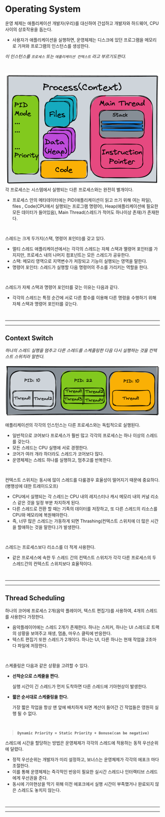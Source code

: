# Operating System

운영 체제는 애플리케이션 개발자(우리)를 대신하여 간섭하고 개발자와 하드웨어, CPU 사이의 상호작용을 돕는다.

- 사용자가 애플리케이션을 실행하면, 운영체제는 디스크에 있던 프로그램을 메모리로 가져와 프로그램의 인스턴스를 생성한다.

*이 인스턴스를 `프로세스`  또는 `애플리케이션 컨텍스트` 라고 부르기도한다.*

<br>

![Process.png](/img/Process.png)
각 프로세스는 시스템에서 실행되는 다른 프로세스와는 완전히 별개이다.

- 프로세스 안의 메타데이터에는 PID(애플리케이션이 읽고 쓰기 위해 여는 파일), files , Code(CPU에서 실행되는 프로그램 명령어), Heap(애플리케이션에 필요한 모든 데이터가 들어있음), Main Thread(스레드가 적어도 하나이상 존재)가 존재한다.

<br>

스레드는 크게 두가지(스택, 명령어 포인터)를 갖고 있다.

- 멀티 스레드 애플리케이션에서는 각각의 스레드는 자체 스택과 멸령어 포인터를 가지지만, 프로세스 내의 나머지 컴포넌트는 모든 스레드가 공유한다.
- 스택: 메모리 영역으로 지역변수가 저장되고 기능이 실행되는 영역을 말한다.
- 명령어 포인터: 스레드가 실행할 다음 명령어의 주소를 가리키는 역할을 한다.

<br>

스레드가 자체 스택과 명령어 포인터를 갖는 이유는 다음과 같다.

- 각각의 스레드는 특정 순간에 서로 다른 함수를 이용해 다른 명령을 수행하기 위해 자체 스택과 명령어 포인터를 갖는다.

<br><hr><hr>

## **Context Switch**

*하나의 스레드 실행을 멈추고 다른 스레드를 스케줄링한 다음 다시 실행하는 것을 컨텍스트 스위치라 말한다.*

![ThreadCompeting.png](/img/ThreadCompeting.png)

애플리케이션의 각각의 인스턴스는 다른 프로세스와는 독립적으로 실행된다.

- 일반적으로 코어보다 프로세스가 훨씬 많고 각각의 프로세스는 하나 이상의 스레드를 갖는다.
- 모든 스레드는 CPU 실행에 서로 경쟁한다.
- 코어가 여러 개라 하더라도 스레드가 코어보다 많다.
- 운영체제는 스레드 하나를 실행하고, 멈추고를 반복한다.

<br>

컨텍스트 스위치는 동시에 많이 스레드를 다룰경우 효율성이 떨어지기 때문에 중요하다.(병행성에 대한 트레이드오프)

- CPU에서 실행되는 각 스레드는 CPU 내의 레지스터나 캐시 메모리 내의 커널 리소스 같은 것을 일정 부분 차지하게 된다.
- 다른 스레드로 전환 할 때는 기족의 데이터를 저장하고, 또 다른 스레드의 리소스를 CPU와 메모리에 복원해야한다.
- 즉, 너무 많은 스레드는 가동하게 되면 Thrashing(컨텍스트 스위치에 더 많은 시간을 할애하는 것을 말한다.)가 발생한다.

<br>

스레드는 프로세스보다 리소스를 더 적게 사용한다.

- 같은 프로세스에 속한 두 스레드 간의 컨텍스트 스위치가 각각 다른 프로세스의 두 스레드간의 컨텍스트 스위치보다 효율적이다.

<br><hr><hr>

## **Thread Scheduling**

하나의 코어에 프로세스 2개(음악 플레이어, 텍스트 편집기)를 사용하여, 4개의 스레드를 사용한다 가정한다.

- 음악플레이어에는 스레드 2개가 존재한다. 하나는 스피커, 하나는 UI 스레드로 트랙의 상황을 보여주고 재생, 멈춤, 마우스 클릭에 반응한다.
- 텍스트 편집기 또한 스레드가 2개이다. 하나는 UI, 다른 하나는 현재 작업을 2초마다 파일에 저장한다.

<br>

스케줄링은 다음과 같은 상황을 고려할 수 있다.

- **선착순으로 스케줄을 짠다.**

    실행 시간이 긴 스레드가 먼저 도착하면 다른 스레드에 기아현상이 발생한다.

- **짧은 순서대로 스케줄링을 한다.**

    가장 짧은 작업을 항상 맨 앞에 배치하게 되면 계산이 들어간 긴 작업들은 영원히 실행 될 수 없다.

<br>

> **`Dynamic Priority = Static Priority + Bonuse(can be negative)`**

스레드에 시간을 할당하는 방법은 운영체제가 각각의 스레드에 적용하는 동적 우선순위에 달렸다.

- 정적 우선순위는 개발자가 미리 설정하고, 보너스는 운영체제가 각각의 에포크 마다 조절한다.
- 이를 통해 운영체제는 즉각적인 반응이 필요한 실시간 스레드나 인터랙티브 스레드에게 우선권을 준다.
- 동시에 기아현상을 막기 위해 이전 에포크에서 실행 시간이 부족했거나 완료되지 않은 스레드도 놓치지 않는다.

<br><hr><hr>
